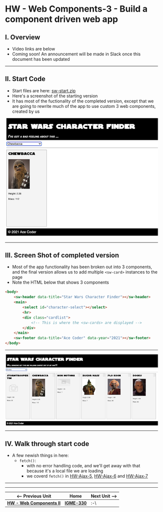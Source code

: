 # HW - Web Components-3 - Build a component driven web app

## I. Overview

- Video links are below
- Coming soon! An announcement will be made in Slack once this document has been updated

<hr>

## II. Start Code

- Start files are here: [sw-start.zip](_files/sw-start.zip)
- Here's a screenshot of the starting version
- It has most of the fuctionality of the completed version, except that we are going to rewrite much of the app to use custom 3 web components, created by us

![screenshot](_images/_wc/HW-wc-9.png)

<hr>

## III. Screen Shot of completed version

- Most of the app functionality has been broken out into 3 components, and the final version allows us to add multiple `<sw-card>` instances to the page
- Note the HTML below that shows 3 components


```html
<body>
	<sw-header data-title="Star Wars Character Finder"></sw-header>
	<main>
		<select id="character-select"></select>
		<hr>
		<div class="cardlist">
			<!-- This is where the <sw-cards> are displayed -->
		</div>
	</main>
	<sw-footer data-title="Ace Coder" data-year="2021"></sw-footer>
</body>
```

<hr>

![screenshot](_images/_wc/HW-wc-10.png)

<hr>

## IV. Walk through start code

- A few newish things in here:
  - `fetch()`:
    -  with no error handling code, and we'll get away with that because it's a local file we are loading
    -  we coverd `fetch()` in [HW-Ajax-5](HW-ajax-5.md), [HW-Ajax-6](HW-ajax-6.md) and [HW-Ajax-7](HW-ajax-7.md)


<hr><hr>

| <-- Previous Unit | Home | Next Unit -->
| --- | --- | --- 
|  [**HW - Web Components II**](HW-wc-2.md)  |  [**IGME-330**](../README.md) | :-\
